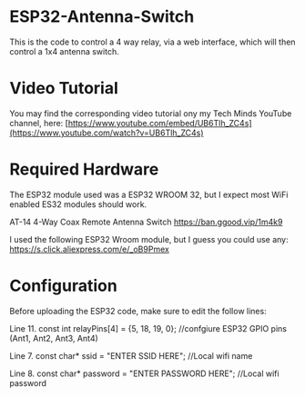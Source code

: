 # ESP32-Antenna-Switch

This is the code to control a 4 way relay, via a web interface, which will then control a 1x4 antenna switch.

# Video Tutorial

You may find the corresponding video tutorial ony my Tech Minds YouTube channel, here: [https://www.youtube.com/embed/UB6Tlh_ZC4s](https://www.youtube.com/watch?v=UB6Tlh_ZC4s)

# Required Hardware

The ESP32 module used was a ESP32 WROOM 32, but I expect most WiFi enabled ES32 modules should work.

AT-14 4-Way Coax Remote Antenna Switch
https://ban.ggood.vip/1m4k9

I used the following ESP32 Wroom module, but I guess you could use any:
https://s.click.aliexpress.com/e/_oB9Pmex

# Configuration
Before uploading the ESP32 code, make sure to edit the follow lines:

Line 11. const int relayPins[4] = {5, 18, 19, 0};  //confgiure ESP32 GPIO pins (Ant1, Ant2, Ant3, Ant4)

Line 7. const char* ssid = "ENTER SSID HERE"; //Local wifi name

Line 8. const char* password = "ENTER PASSWORD HERE"; //Local wifi password
